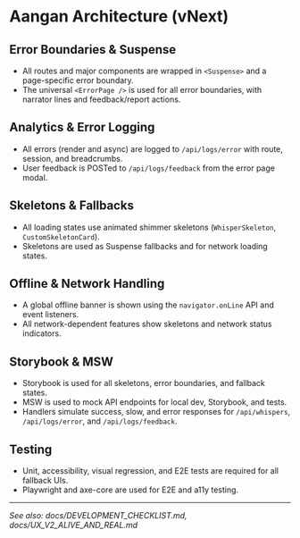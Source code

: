 # Aangan Architecture (vNext)

## Error Boundaries & Suspense
- All routes and major components are wrapped in `<Suspense>` and a page-specific error boundary.
- The universal `<ErrorPage />` is used for all error boundaries, with narrator lines and feedback/report actions.

## Analytics & Error Logging
- All errors (render and async) are logged to `/api/logs/error` with route, session, and breadcrumbs.
- User feedback is POSTed to `/api/logs/feedback` from the error page modal.

## Skeletons & Fallbacks
- All loading states use animated shimmer skeletons (`WhisperSkeleton`, `CustomSkeletonCard`).
- Skeletons are used as Suspense fallbacks and for network loading states.

## Offline & Network Handling
- A global offline banner is shown using the `navigator.onLine` API and event listeners.
- All network-dependent features show skeletons and network status indicators.

## Storybook & MSW
- Storybook is used for all skeletons, error boundaries, and fallback states.
- MSW is used to mock API endpoints for local dev, Storybook, and tests.
- Handlers simulate success, slow, and error responses for `/api/whispers`, `/api/logs/error`, and `/api/logs/feedback`.

## Testing
- Unit, accessibility, visual regression, and E2E tests are required for all fallback UIs.
- Playwright and axe-core are used for E2E and a11y testing.

---

_See also: docs/DEVELOPMENT_CHECKLIST.md, docs/UX_V2_ALIVE_AND_REAL.md_ 